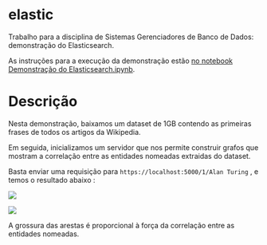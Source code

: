 # elastic
Trabalho para a disciplina de Sistemas Gerenciadores de Banco de Dados: demonstração do Elasticsearch.

As instruções para a execução da demonstração estão [no notebook Demonstração do Elasticsearch.ipynb](https://github.com/ruanchaves/elastic/blob/master/Demonstra%C3%A7%C3%A3o%20do%20Elasticsearch.ipynb).

# Descrição  

Nesta demonstração, baixamos um dataset de 1GB contendo as primeiras frases de todos os artigos da Wikipedia.  

Em seguida, inicializamos um servidor que nos permite construir grafos que mostram a correlação entre as entidades nomeadas extraidas do dataset.

Basta enviar uma requisição para `https://localhost:5000/1/Alan Turing` , e temos o resultado abaixo :

![](https://i.imgur.com/ROQB5h2.png)

![](https://i.imgur.com/TSjP1BM.png)

A grossura das arestas é proporcional à força da correlação entre as entidades nomeadas. 
